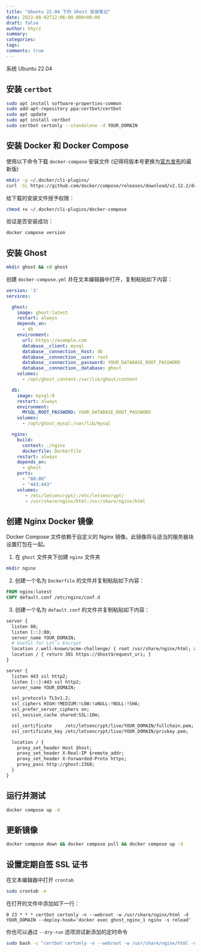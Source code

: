 ```yaml
---
title: "Ubuntu 22.04 下的 Ghost 安装笔记"
date: 2023-08-02T12:06:00.000+00:00
draft: false
author: Shyrz
summary:
categories: 
tags: 
comments: true
---
```

系统 Ubuntu 22.04

## 安装 `certbot` 

```bash
sudo apt install software-properties-common
sudo add-apt-repository ppa:certbot/certbot
sudo apt update
sudo apt install certbot
sudo certbot certonly --standalone -d YOUR_DOMAIN
```

## 安装 Docker 和 Docker Compose

使用以下命令下载 `docker-compose` 安装文件 (记得将版本号更换为[官方发布](https://github.com/docker/compose/releases)的最新版)

```bash
mkdir -p ~/.docker/cli-plugins/
curl -SL https://github.com/docker/compose/releases/download/v2.12.2/docker-compose-linux-x86_64 -o ~/.docker/cli-plugins/docker-compose
```

给下载的安装文件授予权限：

```bash
chmod +x ~/.docker/cli-plugins/docker-compose
```

验证是否安装成功：

```bash
docker compose version
```

## 安装 Ghost

```bash
mkdir ghost && cd ghost
```

创建 `docker-compose.yml` 并在文本编辑器中打开，复制粘贴如下内容：

```yaml
version: '3'
services:

  ghost:
    image: ghost:latest
    restart: always
    depends_on:
      - db
    environment:
      url: https://example.com
      database__client: mysql
      database__connection__host: db
      database__connection__user: root
      database__connection__password: YOUR_DATABASE_ROOT_PASSWORD
      database__connection__database: ghost
    volumes:
      - /opt/ghost_content:/var/lib/ghost/content

  db:
    image: mysql:8
    restart: always
    environment:
      MYSQL_ROOT_PASSWORD: YOUR_DATABASE_ROOT_PASSWORD
    volumes:
      - /opt/ghost_mysql:/var/lib/mysql

  nginx:
    build:
      context: ./nginx
      dockerfile: Dockerfile
    restart: always
    depends_on:
      - ghost
    ports:
      - "80:80"
      - "443:443"
    volumes:
       - /etc/letsencrypt/:/etc/letsencrypt/
       - /usr/share/nginx/html:/usr/share/nginx/html
```


## 创建 Nginx Docker 镜像

Docker Compose 文件依赖于自定义的 Nginx 镜像。此镜像将与适当的服务器块设置打包在一起。

1. 在 `ghost` 文件夹下创建 `nginx` 文件夹

```bash
mkdir nginx
```

2. 创建一个名为 `Dockerfile` 的文件并复制粘贴如下内容：

```dockerfile
FROM nginx:latest
COPY default.conf /etc/nginx/conf.d
```

3. 创建一个名为 `default.conf` 的文件并复制粘贴如下内容：

```dockerfile
server {
  listen 80;
  listen [::]:80;
  server_name YOUR_DOMAIN;
  # Useful for Let's Encrypt
  location /.well-known/acme-challenge/ { root /usr/share/nginx/html; allow all; }
  location / { return 301 https://$host$request_uri; }
}

server {
  listen 443 ssl http2;
  listen [::]:443 ssl http2;
  server_name YOUR_DOMAIN;

  ssl_protocols TLSv1.2;
  ssl_ciphers HIGH:!MEDIUM:!LOW:!aNULL:!NULL:!SHA;
  ssl_prefer_server_ciphers on;
  ssl_session_cache shared:SSL:10m;

  ssl_certificate     /etc/letsencrypt/live/YOUR_DOMAIN/fullchain.pem;
  ssl_certificate_key /etc/letsencrypt/live/YOUR_DOMAIN/privkey.pem;

  location / {
    proxy_set_header Host $host;
    proxy_set_header X-Real-IP $remote_addr;
    proxy_set_header X-Forwarded-Proto https;
    proxy_pass http://ghost:2368;
  }
}
```

## 运行并测试

```bash
docker compose up -d
```

## 更新镜像

```bash
docker compose down && docker compose pull && docker compose up -d
```

## 设置定期自签 SSL 证书

在文本编辑器中打开 `crontab`

```bash
sudo crontab -e
```

在打开的文件中添加如下一行：

```
0 23 * * * certbot certonly -n --webroot -w /usr/share/nginx/html -d YOUR_DOMAIN --deploy-hook='docker exec ghost_nginx_1 nginx -s reload'
```

你也可以通过 `--dry-run` 选项测试新添加的定时命令

```bash
sudo bash -c "certbot certonly -n --webroot -w /usr/share/nginx/html -d example.com --deploy-hook='docker exec ghost_nginx_1 nginx -s reload'"
```